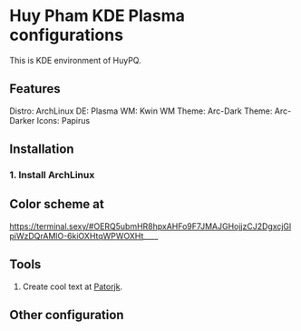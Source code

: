 # Huy Pham KDE Plasma configurations
This is KDE environment of HuyPQ.

## Features
Distro: ArchLinux
DE: Plasma
WM: Kwin
WM Theme: Arc-Dark
Theme: Arc-Darker
Icons: Papirus

## Installation 
### 1. Install ArchLinux

## Color scheme at

https://terminal.sexy/#OERQ5ubmHR8hpxAHFo9F7JMAJGHojjzCJ2DgxcjGlpiWzDQrAMlO-6kiOXHtqWPWOXHt____


## Tools

1. Create cool text at [Patorjk](http://patorjk.com/software/taag).

## Other configuration


